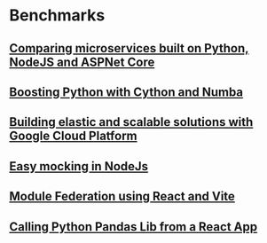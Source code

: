 
# Benchmarks

## [Comparing microservices built on Python, NodeJS and ASPNet Core](https://medium.com/comparing-microservices-built-on-python-nodejs-and/comparing-microservices-built-on-python-nodejs-and-aspnet-core-2413352ef7f3)

## [Boosting Python with Cython and Numba](https://medium.com/comparing-microservices-built-on-python-nodejs-and/boosting-python-with-cython-and-numba-31d81e938abd)

## [Building elastic and scalable solutions with Google Cloud Platform](https://medium.com/@rodrigoarancibiapla/building-elastic-and-scalable-solutions-with-google-cloud-platform-fc882cfc12d)

## [Easy mocking in NodeJs](https://rodrigoarancibiapla.medium.com/mocking-nodejs-classes-without-external-libraries-5832b39bfffe)

## [Module Federation using React and Vite](https://medium.com/@rodrigoarancibiapla/module-federation-using-react-and-vite-f4e75ffcc4b6)

## [Calling Python Pandas Lib from a React App](https://github.com/rodrigoarancibiapla/etlonline)



